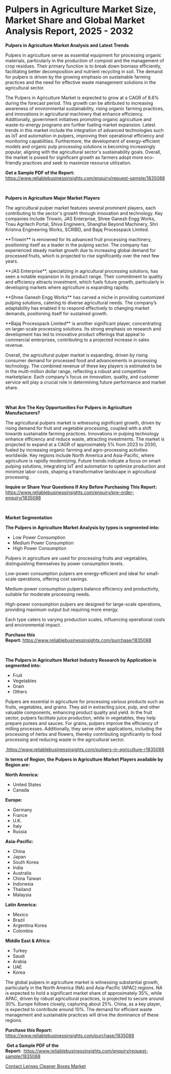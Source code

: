 <p><h1>Pulpers in Agriculture Market Size, Market Share and Global Market Analysis Report, 2025 - 2032</h1></p><p><strong>Pulpers in Agriculture Market Analysis and Latest Trends</strong></p>
<p><p>Pulpers in agriculture serve as essential equipment for processing organic materials, particularly in the production of compost and the management of crop residues. Their primary function is to break down biomass efficiently, facilitating better decomposition and nutrient recycling in soil. The demand for pulpers is driven by the growing emphasis on sustainable farming practices and the need for effective waste management solutions in the agricultural sector.</p><p>The Pulpers in Agriculture Market is expected to grow at a CAGR of 8.6% during the forecast period. This growth can be attributed to increasing awareness of environmental sustainability, rising organic farming practices, and innovations in agricultural machinery that enhance efficiency. Additionally, government initiatives promoting organic agriculture and waste-to-energy programs are further fueling market expansion. Latest trends in this market include the integration of advanced technologies such as IoT and automation in pulpers, improving their operational efficiency and monitoring capabilities. Furthermore, the development of energy-efficient models and organic pulp processing solutions is becoming increasingly popular, aligning with the agricultural sector's sustainability goals. Overall, the market is poised for significant growth as farmers adopt more eco-friendly practices and seek to maximize resource utilization.</p></p>
<p><strong>Get a Sample PDF of the Report:&nbsp;</strong> <a href="https://www.reliablebusinessinsights.com/enquiry/request-sample/1835088?utm_campaign=3025&utm_medium=2&utm_source=Github&utm_content=ia&utm_term=26032025&utm_id=pulpers-in-agriculture">https://www.reliablebusinessinsights.com/enquiry/request-sample/1835088</a></p>
<p>&nbsp;</p>
<p><strong>Pulpers in Agriculture Major Market Players</strong></p>
<p><p>The agricultural pulper market features several prominent players, each contributing to the sector's growth through innovation and technology. Key companies include Triowin, JAS Enterprise, Shree Ganesh Engg Works, Tnau Agritech Portal, Shiva Engineers, Shanghai Beyond Machinery, Shri Krishna Engineering Works, SCRIBD, and Bajaj Processpack Limited.</p><p>**Triowin** is renowned for its advanced fruit processing machinery, positioning itself as a leader in the pulping sector. The company has experienced steady market growth due to increasing global demand for processed fruits, which is projected to rise significantly over the next few years.</p><p>**JAS Enterprise**, specializing in agricultural processing solutions, has seen a notable expansion in its product range. Their commitment to quality and efficiency attracts investment, which fuels future growth, particularly in developing markets where agriculture is expanding rapidly.</p><p>**Shree Ganesh Engg Works** has carved a niche in providing customized pulping solutions, catering to diverse agricultural needs. The company’s adaptability has enabled it to respond effectively to changing market demands, positioning itself for sustained growth.</p><p>**Bajaj Processpack Limited** is another significant player, concentrating on larger-scale processing solutions. Its strong emphasis on research and development has led to innovative product offerings that appeal to commercial enterprises, contributing to a projected increase in sales revenue.</p><p>Overall, the agricultural pulper market is expanding, driven by rising consumer demand for processed food and advancements in processing technology. The combined revenue of these key players is estimated to be in the multi-million dollar range, reflecting a robust and competitive marketplace. Each company's focus on innovation, quality, and customer service will play a crucial role in determining future performance and market share.</p></p>
<p>&nbsp;</p>
<p><strong>What Are The Key Opportunities For Pulpers in Agriculture Manufacturers?</strong></p>
<p><p>The agricultural pulpers market is witnessing significant growth, driven by rising demand for fruit and vegetable processing, coupled with a shift towards sustainable farming practices. Innovations in pulping technology enhance efficiency and reduce waste, attracting investments. The market is projected to expand at a CAGR of approximately 5% from 2023 to 2030, fueled by increasing organic farming and agro-processing activities worldwide. Key regions include North America and Asia-Pacific, where agriculture is rapidly modernizing. Future trends indicate a focus on smart pulping solutions, integrating IoT and automation to optimize production and minimize labor costs, shaping a transformative landscape in agricultural processing.</p></p>
<p><strong>Inquire or Share Your Questions If Any Before Purchasing This Report:</strong> <a href="https://www.reliablebusinessinsights.com/enquiry/pre-order-enquiry/1835088?utm_campaign=3025&utm_medium=2&utm_source=Github&utm_content=ia&utm_term=26032025&utm_id=pulpers-in-agriculture">https://www.reliablebusinessinsights.com/enquiry/pre-order-enquiry/1835088</a></p>
<p>&nbsp;</p>
<p><strong>Market Segmentation</strong></p>
<p><strong>The Pulpers in Agriculture Market Analysis by types is segmented into:</strong></p>
<p><ul><li>Low Power Consumption</li><li>Medium Power Consumption</li><li>High Power Consumption</li></ul></p>
<p><p>Pulpers in agriculture are used for processing fruits and vegetables, distinguishing themselves by power consumption levels. </p><p>Low-power consumption pulpers are energy-efficient and ideal for small-scale operations, offering cost savings. </p><p>Medium-power consumption pulpers balance efficiency and productivity, suitable for moderate processing needs. </p><p>High-power consumption pulpers are designed for large-scale operations, providing maximum output but requiring more energy. </p><p>Each type caters to varying production scales, influencing operational costs and environmental impact.</p></p>
<p><strong>Purchase this Report:&nbsp;</strong><a href="https://www.reliablebusinessinsights.com/purchase/1835088?utm_campaign=3025&utm_medium=2&utm_source=Github&utm_content=ia&utm_term=26032025&utm_id=pulpers-in-agriculture">https://www.reliablebusinessinsights.com/purchase/1835088</a></p>
<p>&nbsp;</p>
<p><strong>The Pulpers in Agriculture Market Industry Research by Application is segmented into:</strong></p>
<p><ul><li>Fruit</li><li>Vegetables</li><li>Grain</li><li>Others</li></ul></p>
<p><p>Pulpers are essential in agriculture for processing various products such as fruits, vegetables, and grains. They aid in extracting juice, pulp, and other valuable components, enhancing product quality and yield. In the fruit sector, pulpers facilitate juice production, while in vegetables, they help prepare purees and sauces. For grains, pulpers improve the efficiency of milling processes. Additionally, they serve other applications, including the processing of herbs and flowers, thereby contributing significantly to food processing and reducing waste in the agricultural sector.</p></p>
<p><a href="https://www.reliablebusinessinsights.com/pulpers-in-agriculture-r1835088?utm_campaign=3025&utm_medium=2&utm_source=Github&utm_content=ia&utm_term=26032025&utm_id=pulpers-in-agriculture">&nbsp;https://www.reliablebusinessinsights.com/pulpers-in-agriculture-r1835088</a></p>
<p><strong>In terms of Region, the Pulpers in Agriculture Market Players available by Region are:</strong></p>
<p>
    <p> <strong> North America: </strong>
        <ul>
            <li>United States</li>
            <li>Canada</li>
        </ul>
        </p> 
    <p> <strong> Europe: </strong>
        <ul>
            <li>Germany</li>
            <li>France</li>
            <li>U.K.</li>
            <li>Italy</li>
            <li>Russia</li>
        </ul>
        </p> 
    <p> <strong> Asia-Pacific: </strong>
        <ul>
            <li>China</li>
            <li>Japan</li>
            <li>South Korea</li>
            <li>India</li>
            <li>Australia</li>
            <li>China Taiwan</li>
            <li>Indonesia</li>
            <li>Thailand</li>
            <li>Malaysia</li>
        </ul>
        </p> 
    <p> <strong> Latin America: </strong>
        <ul>
            <li>Mexico</li>
            <li>Brazil</li>
            <li>Argentina Korea</li>
            <li>Colombia</li>
        </ul>
        </p> 
    <p> <strong> Middle East & Africa: </strong>
        <ul>
            <li>Turkey</li>
            <li>Saudi</li>
            <li>Arabia</li>
            <li>UAE</li>
            <li>Korea</li>
        </ul>
    </p>
    </p>
<p><p>The global pulpers in agriculture market is witnessing substantial growth, particularly in the North America (NA) and Asia-Pacific (APAC) regions. NA is expected to hold a significant market share of approximately 35%, while APAC, driven by robust agricultural practices, is projected to secure around 30%. Europe follows closely, capturing about 25%. China, as a key player, is expected to contribute around 10%. The demand for efficient waste management and sustainable practices will drive the dominance of these regions.</p></p>
<p><strong>Purchase this Report: </strong><a href="https://www.reliablebusinessinsights.com/purchase/1835088?utm_campaign=3025&utm_medium=2&utm_source=Github&utm_content=ia&utm_term=26032025&utm_id=pulpers-in-agriculture">https://www.reliablebusinessinsights.com/purchase/1835088</a></p>
<p>&nbsp;<strong>Get a Sample PDF of the Report:&nbsp;&nbsp;</strong><a href="https://www.reliablebusinessinsights.com/enquiry/request-sample/1835088?utm_campaign=3025&utm_medium=2&utm_source=Github&utm_content=ia&utm_term=26032025&utm_id=pulpers-in-agriculture">https://www.reliablebusinessinsights.com/enquiry/request-sample/1835088</a></p>
<p><strong></strong></p>
<p><p><a href="https://github.com/lisaeichler20775/Market-Research-Report-List-1/blob/main/contact-lenses-cleaner-boxes-market.md?utm_campaign=3025&utm_medium=2&utm_source=Github&utm_content=ia&utm_term=26032025&utm_id=pulpers-in-agriculture">Contact Lenses Cleaner Boxes Market</a></p></p>